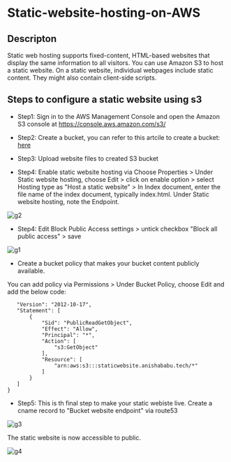 # Static-website-hosting-on-AWS

## Descripton

Static web hosting supports fixed-content, HTML-based websites that display the same information to all visitors. You can use Amazon S3 to host a static website. On a static website, individual webpages include static content. They might also contain client-side scripts.

## Steps to configure a static website using s3

* Step1: Sign in to the AWS Management Console and open the Amazon S3 console at https://console.aws.amazon.com/s3/

* Step2: Create a bucket, you can refer to this artcile to create a bucket: [here](https://docs.aws.amazon.com/AmazonS3/latest/userguide/create-bucket-overview.html)

* Step3: Upload website files to created S3 bucket

* Step4: Enable static website hosting via Choose Properties > Under Static website hosting, choose Edit > click on enable option > select Hosting type as "Host a static website" > In Index document, enter the file name of the index document, typically index.html. Under Static website hosting, note the Endpoint.

![g2](https://user-images.githubusercontent.com/100779249/158232807-fcf0e32b-8838-4cb6-8809-fd7c53fa3e7e.png)

* Step4: Edit Block Public Access settings > untick checkbox "Block all public access" > save

![g1](https://user-images.githubusercontent.com/100779249/158231817-e12de772-90f5-459d-917b-0464580af606.png)

* Create a bucket policy that makes your bucket content publicly available.

You can add policy via Permissions > Under Bucket Policy, choose Edit and add the below code:

 ```{
    "Version": "2012-10-17",
    "Statement": [
        {
            "Sid": "PublicReadGetObject",
            "Effect": "Allow",
            "Principal": "*",
            "Action": [
                "s3:GetObject"
            ],
            "Resource": [
                "arn:aws:s3:::staticwebsite.anishababu.tech/*"
            ]
        }
    ]
}
```
* Step5: This is th final step to make your static webiste live. Create a cname record to "Bucket website endpoint" via route53

![g3](https://user-images.githubusercontent.com/100779249/158238770-07271b07-8629-4015-a70a-2a6c0ba09d98.png)

The static website is now accessible to public.

![g4](https://user-images.githubusercontent.com/100779249/158238986-86bc17b9-991d-40e0-af53-1eea56c20900.png)

